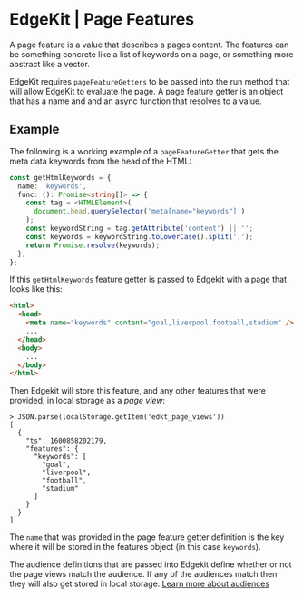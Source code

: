 # EdgeKit | Page Features

A page feature is a value that describes a pages content. The features can be something concrete
like a list of keywords on a page, or something more abstract like a vector. 

EdgeKit requires `pageFeatureGetters` to be passed into the run method that will allow EdgeKit to
evaluate the page. A page feature getter is an object that has a name and and an async function that
resolves to a value.


## Example

The following is a working example of a `pageFeatureGetter` that gets the meta data keywords from
the head of the HTML:

```typescript
const getHtmlKeywords = {
  name: 'keywords',
  func: (): Promise<string[]> => {
    const tag = <HTMLElement>(
      document.head.querySelector('meta[name="keywords"]')
    );
    const keywordString = tag.getAttribute('content') || '';
    const keywords = keywordString.toLowerCase().split(',');
    return Promise.resolve(keywords);
  },
};
```

If this `getHtmlKeywords` feature getter is passed to Edgekit with a page that looks like this:

```html
<html>
  <head>
    <meta name="keywords" content="goal,liverpool,football,stadium" />
    ...
  </head>
  <body>
    ...
  </body>
</html>
```

Then Edgekit will store this feature, and any other features that were provided, in local storage as
a _page view_:

```
> JSON.parse(localStorage.getItem('edkt_page_views'))
[
  {
    "ts": 1600858202179,
    "features": {
      "keywords": [
        "goal",
        "liverpool",
        "football",
        "stadium"
      ]
    }
  }
]
```

The `name` that was provided in the page feature getter definition is the key where it will be
stored in the features object (in this case `keywords`).

The audience definitions that are passed into Edgekit define whether or not the page views match the
audience. If any of the audiences match then they will also get stored in local storage.  [Learn
more about audiences](./docs/audiences.md)
